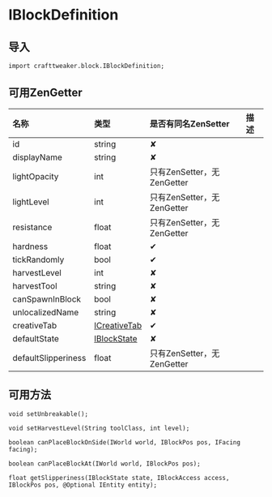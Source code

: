 # IBlockDefinition

## 导入

`import crafttweaker.block.IBlockDefinition;`

## 可用ZenGetter

| 名称 | 类型 | 是否有同名ZenSetter | 描述 |
| :--- | :--- | :--- | :--- |
| id | string | ✘ |  |
| displayName | string | ✘ |  |
| lightOpacity | int | 只有ZenSetter，无ZenGetter |  |
| lightLevel | int | 只有ZenSetter，无ZenGetter |  |
| resistance | float | 只有ZenSetter，无ZenGetter |  |
| hardness | float | ✔ |  |
| tickRandomly | bool | ✔ |  |
| harvestLevel | int | ✘ |  |
| harvestTool | string | ✘ |  |
| canSpawnInBlock | bool | ✘ |  |
| unlocalizedName | string | ✘ |  |
| creativeTab | [ICreativeTab](iblockdefinition.md) | ✔ |  |
| defaultState | [IBlockState](https://youyi580.gitbook.io/zentutorial/crafttweaker-lib/block/iblockstate) | ✘ |  |
| defaultSlipperiness | float | 只有ZenSetter，无ZenGetter |  |

## 可用方法

`void setUnbreakable();`

`void setHarvestLevel(String toolClass, int level);`

`boolean canPlaceBlockOnSide(IWorld world, IBlockPos pos, IFacing facing);`

`boolean canPlaceBlockAt(IWorld world, IBlockPos pos);`

`float getSlipperiness(IBlockState state, IBlockAccess access, IBlockPos pos, @Optional IEntity entity);`

